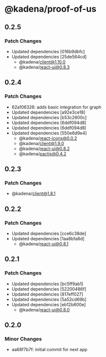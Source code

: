 # @kadena/proof-of-us

## 0.2.5

### Patch Changes

- Updated dependencies [016b9dbfc]
- Updated dependencies [25de564cd]
  - @kadena/client@1.10.0
  - @kadena/react-ui@0.8.3

## 0.2.4

### Patch Changes

- 62a106326: adds basic integration for graph
- Updated dependencies [a92e3ce18]
- Updated dependencies [b53c2600c]
- Updated dependencies [6ddf094d8]
- Updated dependencies [6ddf094d8]
- Updated dependencies [550e6d9e4]
  - @kadena/react-icons@0.0.2
  - @kadena/client@1.9.0
  - @kadena/react-ui@0.8.2
  - @kadena/pactjs@0.4.2

## 0.2.3

### Patch Changes

- @kadena/client@1.8.1

## 0.2.2

### Patch Changes

- Updated dependencies [cce6c38de]
- Updated dependencies [1aa8bfa8d]
  - @kadena/react-ui@0.8.1

## 0.2.1

### Patch Changes

- Updated dependencies [bc5ff9ab1]
- Updated dependencies [52200486f]
- Updated dependencies [817eff027]
- Updated dependencies [5a52cd69b]
- Updated dependencies [eb12b600e]
  - @kadena/react-ui@0.8.0

## 0.2.0

### Minor Changes

- aa68f7b7f: initial commit for next app
